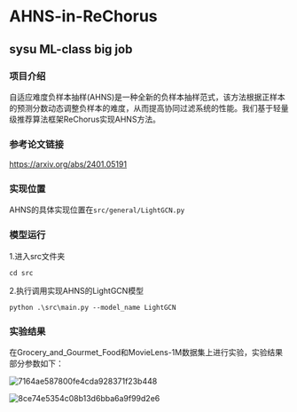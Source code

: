 # AHNS-in-ReChorus
## sysu ML-class big job
### 项目介绍
自适应难度负样本抽样(AHNS)是一种全新的负样本抽样范式，该方法根据正样本的预测分数动态调整负样本的难度，从而提高协同过滤系统的性能。我们基于轻量级推荐算法框架ReChorus实现AHNS方法。

### 参考论文链接
https://arxiv.org/abs/2401.05191

### 实现位置
AHNS的具体实现位置在`src/general/LightGCN.py`

### 模型运行
1.进入src文件夹
```
cd src
```
2.执行调用实现AHNS的LightGCN模型
```
python .\src\main.py --model_name LightGCN
```

### 实验结果
在Grocery_and_Gourmet_Food和MovieLens-1M数据集上进行实验，实验结果部分参数如下：

![7164ae587800fe4cda928371f23b448](https://github.com/user-attachments/assets/4544797a-4196-4000-abb4-ea2779e2675a)

![8ce74e5354c08b13d6bba6a9f99d2e6](https://github.com/user-attachments/assets/4169e2c5-68db-4ecc-ab43-600fdb39bd57)

